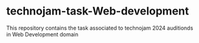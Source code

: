 # technojam-task-Web-development
This repository contains the task associated to technojam 2024 auditionds in Web Development domain

